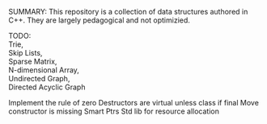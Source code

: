 SUMMARY:
  This repository is a collection of data structures authored in C++. They are largely pedagogical and not optimizied.

TODO:  
  Trie,   
  Skip Lists,  
  Sparse Matrix,  
  N-dimensional Array,  
  Undirected Graph,  
  Directed Acyclic Graph  

Implement the rule of zero
Destructors are virtual unless class if final
Move constructor is missing
Smart Ptrs
Std lib for resource allocation


